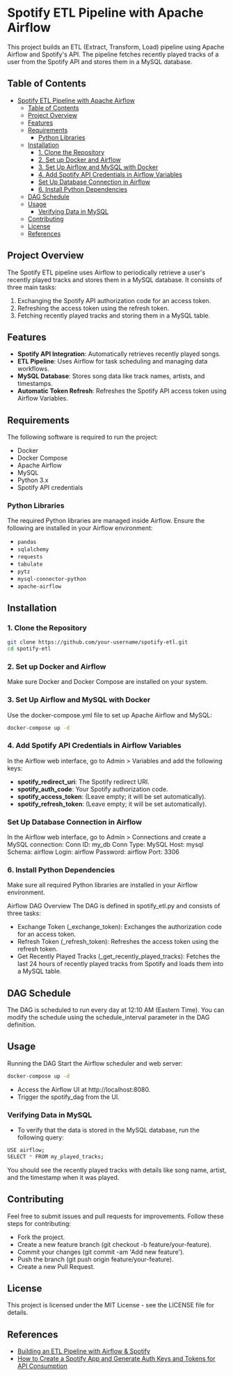 # Spotify ETL Pipeline with Apache Airflow

This project builds an ETL (Extract, Transform, Load) pipeline using Apache Airflow and Spotify's API. The pipeline fetches recently played tracks of a user from the Spotify API and stores them in a MySQL database.

## Table of Contents
- [Spotify ETL Pipeline with Apache Airflow](#spotify-etl-pipeline-with-apache-airflow)
  - [Table of Contents](#table-of-contents)
  - [Project Overview](#project-overview)
  - [Features](#features)
  - [Requirements](#requirements)
    - [Python Libraries](#python-libraries)
  - [Installation](#installation)
    - [1. Clone the Repository](#1-clone-the-repository)
    - [2. Set up Docker and Airflow](#2-set-up-docker-and-airflow)
    - [3. Set Up Airflow and MySQL with Docker](#3-set-up-airflow-and-mysql-with-docker)
    - [4. Add Spotify API Credentials in Airflow Variables](#4-add-spotify-api-credentials-in-airflow-variables)
    - [Set Up Database Connection in Airflow](#set-up-database-connection-in-airflow)
    - [6. Install Python Dependencies](#6-install-python-dependencies)
  - [DAG Schedule](#dag-schedule)
  - [Usage](#usage)
    - [Verifying Data in MySQL](#verifying-data-in-mysql)
  - [Contributing](#contributing)
  - [License](#license)
  - [References](#references)

## Project Overview
The Spotify ETL pipeline uses Airflow to periodically retrieve a user's recently played tracks and stores them in a MySQL database. It consists of three main tasks:
1. Exchanging the Spotify API authorization code for an access token.
2. Refreshing the access token using the refresh token.
3. Fetching recently played tracks and storing them in a MySQL table.

## Features
- **Spotify API Integration**: Automatically retrieves recently played songs.
- **ETL Pipeline**: Uses Airflow for task scheduling and managing data workflows.
- **MySQL Database**: Stores song data like track names, artists, and timestamps.
- **Automatic Token Refresh**: Refreshes the Spotify API access token using Airflow Variables.

## Requirements
The following software is required to run the project:
- Docker
- Docker Compose
- Apache Airflow
- MySQL
- Python 3.x
- Spotify API credentials

### Python Libraries
The required Python libraries are managed inside Airflow. Ensure the following are installed in your Airflow environment:
- `pandas`
- `sqlalchemy`
- `requests`
- `tabulate`
- `pytz`
- `mysql-connector-python`
- `apache-airflow`

## Installation

### 1. Clone the Repository
```bash
git clone https://github.com/your-username/spotify-etl.git
cd spotify-etl
```

### 2. Set up Docker and Airflow

Make sure Docker and Docker Compose are installed on your system.

### 3. Set Up Airflow and MySQL with Docker

Use the docker-compose.yml file to set up Apache Airflow and MySQL:

```bash
docker-compose up -d
```

### 4. Add Spotify API Credentials in Airflow Variables

In the Airflow web interface, go to Admin > Variables and add the following keys:

- **spotify_redirect_uri**: The Spotify redirect URI.
- **spotify_auth_code**: Your Spotify authorization code.
- **spotify_access_token**: (Leave empty; it will be set automatically).
- **spotify_refresh_token**: (Leave empty; it will be set automatically).

### Set Up Database Connection in Airflow

In the Airflow web interface, go to Admin > Connections and create a MySQL connection:
Conn ID: my_db
Conn Type: MySQL
Host: mysql
Schema: airflow
Login: airflow
Password: airflow
Port: 3306

### 6. Install Python Dependencies

Make sure all required Python libraries are installed in your Airflow environment.

Airflow DAG Overview
The DAG is defined in spotify_etl.py and consists of three tasks:

- Exchange Token (_exchange_token): Exchanges the authorization code for an access token.
- Refresh Token (_refresh_token): Refreshes the access token using the refresh token.
- Get Recently Played Tracks (_get_recently_played_tracks): Fetches the last 24 hours of recently played tracks from Spotify and loads them into a MySQL table.

## DAG Schedule

The DAG is scheduled to run every day at 12:10 AM (Eastern Time). You can modify the schedule using the schedule_interval parameter in the DAG definition.

## Usage

Running the DAG
Start the Airflow scheduler and web server:
```bash
docker-compose up -d
```

- Access the Airflow UI at http://localhost:8080.
- Trigger the spotify_dag from the UI.
### Verifying Data in MySQL

- To verify that the data is stored in the MySQL database, run the following query:

```bash
USE airflow;
SELECT * FROM my_played_tracks;
```
You should see the recently played tracks with details like song name, artist, and the timestamp when it was played.

## Contributing
Feel free to submit issues and pull requests for improvements. Follow these steps for contributing:

- Fork the project.
- Create a new feature branch (git checkout -b feature/your-feature).
- Commit your changes (git commit -am 'Add new feature').
- Push the branch (git push origin feature/your-feature).
- Create a new Pull Request.
  
## License
This project is licensed under the MIT License - see the LICENSE file for details.

## References
- [Building an ETL Pipeline with Airflow & Spotify](https://medium.com/apache-airflow/building-etl-pipeline-with-airflow-spotify-d1bccb2f4d13)
- [How to Create a Spotify App and Generate Auth Keys and Tokens for API Consumption](https://medium.com/@mihirs202/how-to-create-a-spotify-app-and-generate-auth-keys-and-tokens-for-api-consumption-72078f4a8b83)
